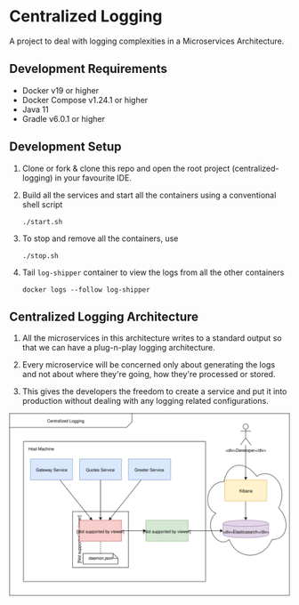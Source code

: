 # Centralized Logging

A project to deal with logging complexities in a Microservices Architecture.

## Development Requirements

- Docker v19 or higher
- Docker Compose v1.24.1 or higher
- Java 11
- Gradle v6.0.1 or higher

## Development Setup

1. Clone or fork & clone this repo and open the root project (centralized-logging) in your favourite IDE.
2. Build all the services and start all the containers using a conventional shell script

    ```shell script
    ./start.sh
    ```
3. To stop and remove all the containers, use

    ```shell script
    ./stop.sh
    ```
4. Tail `log-shipper` container to view the logs from all the other containers

    ```shell script
    docker logs --follow log-shipper    
    ```  

## Centralized Logging Architecture

1. All the microservices in this architecture writes to a standard output so that we can have a plug-n-play logging architecture.

2. Every microservice will be concerned only about generating the logs and not about where they're going, how they're processed or stored.

3. This gives the developers the freedom to create a service and put it into production without dealing with any logging related configurations.

![](images/centralized-logging-architecture.svg)